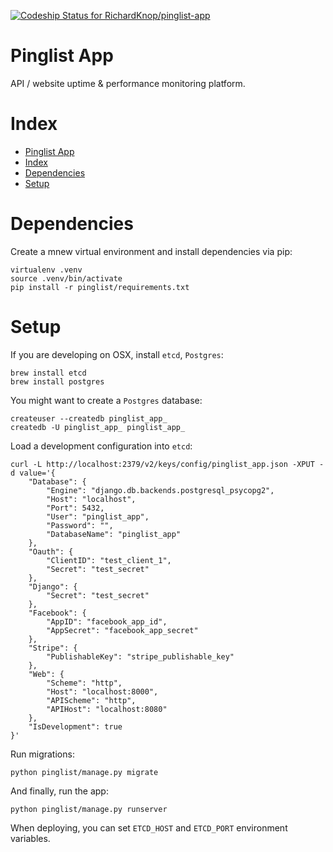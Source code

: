 [![Codeship Status for RichardKnop/pinglist-app](https://codeship.com/projects/bdb716b0-de18-0133-2702-6a683e002de2/status?branch=master)](https://codeship.com/projects/144590)

# Pinglist App

API / website uptime & performance monitoring platform.

# Index

* [Pinglist App](#pinglist-app)
* [Index](#index)
* [Dependencies](#dependencies)
* [Setup](#setup)

# Dependencies

Create a mnew virtual environment and install dependencies via pip:

```
virtualenv .venv
source .venv/bin/activate
pip install -r pinglist/requirements.txt
```

# Setup

If you are developing on OSX, install `etcd`, `Postgres`:

```
brew install etcd
brew install postgres
```

You might want to create a `Postgres` database:

```
createuser --createdb pinglist_app_
createdb -U pinglist_app_ pinglist_app_
```

Load a development configuration into `etcd`:

```
curl -L http://localhost:2379/v2/keys/config/pinglist_app.json -XPUT -d value='{
	"Database": {
		"Engine": "django.db.backends.postgresql_psycopg2",
		"Host": "localhost",
		"Port": 5432,
		"User": "pinglist_app",
		"Password": "",
		"DatabaseName": "pinglist_app"
	},
	"Oauth": {
		"ClientID": "test_client_1",
		"Secret": "test_secret"
	},
	"Django": {
		"Secret": "test_secret"
	},
	"Facebook": {
		"AppID": "facebook_app_id",
		"AppSecret": "facebook_app_secret"
	},
	"Stripe": {
		"PublishableKey": "stripe_publishable_key"
	},
	"Web": {
		"Scheme": "http",
		"Host": "localhost:8000",
		"APIScheme": "http",
		"APIHost": "localhost:8080"
	},
	"IsDevelopment": true
}'
```

Run migrations:

```
python pinglist/manage.py migrate
```

And finally, run the app:

```
python pinglist/manage.py runserver
```

When deploying, you can set `ETCD_HOST` and `ETCD_PORT` environment variables.

